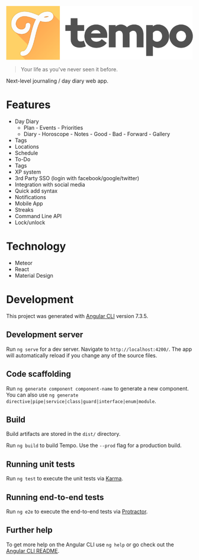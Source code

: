 ![Tempo Logo](./logo/tempo-full@0.5x.png)

> Your life as you've never seen it before.

Next-level journaling / day diary web app.

# Features

- Day Diary
  - Plan - Events - Priorities
  - Diary - Horoscope - Notes - Good - Bad - Forward - Gallery
- Tags
- Locations
- Schedule
- To-Do
- Tags
- XP system
- 3rd Party SSO (login with facebook/google/twitter)
- Integration with social media
- Quick add syntax
- Notifications
- Mobile App
- Streaks
- Command Line API
- Lock/unlock

# Technology

- Meteor
- React
- Material Design

# Development

This project was generated with [Angular CLI](https://github.com/angular/angular-cli) version 7.3.5.

## Development server

Run `ng serve` for a dev server. Navigate to `http://localhost:4200/`. The app will automatically reload if you change any of the source files.

## Code scaffolding

Run `ng generate component component-name` to generate a new component. You can also use `ng generate directive|pipe|service|class|guard|interface|enum|module`.

## Build

Build artifacts are stored in the `dist/` directory.

Run `ng build` to build Tempo. Use the `--prod` flag for a production build.

## Running unit tests

Run `ng test` to execute the unit tests via [Karma](https://karma-runner.github.io).

## Running end-to-end tests

Run `ng e2e` to execute the end-to-end tests via [Protractor](http://www.protractortest.org/).

## Further help

To get more help on the Angular CLI use `ng help` or go check out the [Angular CLI README](https://github.com/angular/angular-cli/blob/master/README.md).
